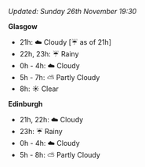 *Updated: Sunday 26th November 19:30*

**Glasgow**

* 21h: :cloud: Cloudy [:umbrella: as of 21h]
* 22h, 23h: :umbrella: Rainy
* 0h - 4h: :cloud: Cloudy
* 5h - 7h: :partly_sunny: Partly Cloudy
* 8h: :sunny: Clear

**Edinburgh**

* 21h, 22h: :cloud: Cloudy
* 23h: :umbrella: Rainy
* 0h - 4h: :cloud: Cloudy
* 5h - 8h: :partly_sunny: Partly Cloudy

